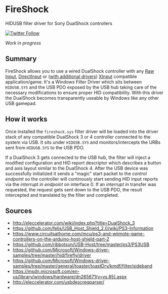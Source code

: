 # FireShock
HIDUSB filter driver for Sony DualShock controllers

[![Twitter Follow](https://img.shields.io/twitter/follow/shields_io.svg?style=social&label=Follow&maxAge=2592000)](https://twitter.com/CNefarius)

_Work in progress_

## Summary
FireShock allows you to use a wired DualShock controller with any [Raw Input](https://msdn.microsoft.com/en-us/library/windows/desktop/ms645543(v=vs.85).aspx), [DirectInput](https://msdn.microsoft.com/de-de/library/windows/desktop/ee418273(v=vs.85)) or ([with additional drivers](../../../ViGEm)) [XInput](https://msdn.microsoft.com/en-us/library/windows/desktop/ee417001(v=vs.85).aspx) compatible application/game. It's a Windows Filter Driver which sits between `HIDUSB.SYS` and the USB PDO exposed by the USB hub taking care of the necessary modifications to ensure proper HID compatibility. With this driver the DualShock becomes transparently useable by Windows like any other USB gamepad.

## How it works
Once installed the `fireshock.sys` filter driver will be loaded into the driver stack of any compatible DualShock 3 or 4 controller connected to the system via USB. It sits under `HIDUSB.SYS` and monitors/intercepts the URBs sent from `HIDUSB.SYS` to the USB PDO.

If a DualShock 3 gets connected to the USB hub, the filter will inject a modified configuration and HID report descriptor which describes a button and axis layout similar to the DualShock 4. After the USB device was successfully initialized it sends a "magic" start packet to the _control endpoint_ so the controller will continously start sending HID input reports via the _interrupt in endpoint_ on interface 0. If an _interrupt in_ transfer was requested, the request gets sent down to the USB PDO, the result intercepted and translated by the filter and completed.


## Sources
 * http://eleccelerator.com/wiki/index.php?title=DualShock_3
 * https://github.com/felis/USB_Host_Shield_2.0/wiki/PS3-Information
 * https://www.circuitsathome.com/mcu/ps3-and-wiimote-game-controllers-on-the-arduino-host-shield-part-2
 * https://github.com/ribbotson/USB-Host/tree/master/ps3/PS3USB
 * https://github.com/Microsoft/Windows-driver-samples/tree/master/hid/firefly/driver
 * https://github.com/Microsoft/Windows-driver-samples/tree/master/general/toaster/toastDrv/kmdf/filter/sideband
 * https://msdn.microsoft.com/en-us/library/windows/hardware/dn265671(v=vs.85).aspx
 * http://eleccelerator.com/usbdescreqparser/
 * 
